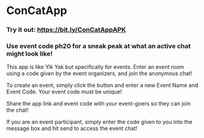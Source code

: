 # ConCatApp

### Try it out: https://bit.ly/ConCatAppAPK

### Use event code ph20 for a sneak peak at what an active chat might look like!

This app is like Yik Yak but specifically for events. Enter an event room using a code given by the event organizers, and join the anonymous chat!

To create an event, simply click the button and enter a new Event Name and Event Code. Your event code must be unique!

Share the app link and event code with your event-goers so they can join the chat!

If you are an event participant, simply enter the code given to you into the message box and hit send to access the event chat!
